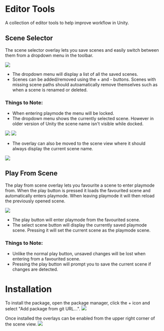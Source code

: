 # Editor Tools

A collection of editor tools to help improve workflow in Unity.

## Scene Selector

The scene selector overlay lets you save scenes and easily switch between them from a dropdown menu in the toolbar.

![](https://i.imgur.com/vTw1NpY.png)

- The dropdown menu will display a list of all the saved scenes.
- Scenes can be added/removed using the + and - buttons. Scenes with missing scene paths should autoamatically remove themselves such as when a scene is renamed or deleted.

### Things to Note:

- When entering playmode the menu will be locked.
- The dropdown menu shows the currently selected scene. However in older version of Unity the scene name isn't visible while docked.

![](https://i.imgur.com/fdTY6NR.png) ![](https://i.imgur.com/0BmPs2D.png) 

- The overlay can also be moved to the scene view where it should always display the current scene name.

![](https://i.imgur.com/fXDwG66.png)

## Play From Scene

The play from scene overlay lets you favourite a scene to enter playmode from. When the play button is pressed it loads the favourited scene and automatically enters playmode. When leaving playmode it will then reload the previously opened scene.

![](https://i.imgur.com/7ypgjgV.png)

- The play button will enter playmode from the favourited scene.
- The select scene button will display the currently saved playmode scene. Pressing it will set the current scene as the playmode scene.

### Things to Note:

- Unlike the normal play button, unsaved changes will be lost when entering from a favourited scene.
- Pressing the play button will prompt you to save the current scene if changes are detected.

# Installation
To install the package, open the package manager, click the + icon and select "Add package from git URL...".
![](https://i.imgur.com/hWZdAaS.png)

Once installed the overlays can be enabled from the upper right corner of the scene view.
![](https://i.imgur.com/aYfyxkZ.png)
